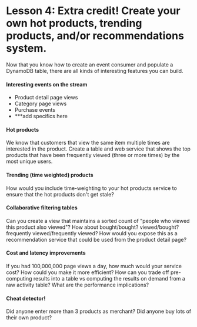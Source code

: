 # Lesson 4: Extra credit!  Create your own hot products, trending products, and/or recommendations system.

Now that you know how to create an event consumer and populate a DynamoDB table, there are all kinds of interesting features you can build.

#### Interesting events on the stream
* Product detail page views
* Category page views
* Purchase events
* ***add specifics here

#### Hot products
We know that customers that view the same item multiple times are interested in the product.  Create a table and web service that shows the top products that have been frequently viewed (three or more times) by the most unique users.

#### Trending (time weighted) products
How would you include time-weighting to your hot products service to ensure that the hot products don't get stale?

#### Collaborative filtering tables
Can you create a view that maintains a sorted count of "people who viewed this product also viewed"?  How about bought/bought? viewed/bought? frequently viewed/frequently viewed?  How would you expose this as a recommendation service that could be used from the product detail page?

#### Cost and latency improvements
If you had 100,000,000 page views a day, how much would your service cost?  How could you make it more efficient?  How can you trade off pre-computing results into a table vs computing the results on demand from a raw activity table?  What are the performance implications?

#### Cheat detector!
Did anyone enter more than 3 products as merchant?  Did anyone buy lots of their own product?



